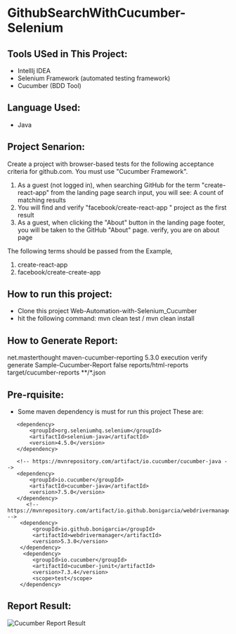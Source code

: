 # GithubSearchWithCucumber-Selenium

## Tools USed in This Project:
- IntellIj IDEA
- Selenium Framework (automated testing framework)
- Cucumber (BDD Tool)

## Language Used:
- Java

## Project Senarion:
Create a project with browser-based tests for the following acceptance criteria for github.com. You must use "Cucumber Framework".

1. As a guest (not logged in), when searching GitHub for the term "create-react-app" from the landing page search input, you will see: A count of matching results
2. You will find and verify "facebook/create-react-app " project as the first result
3. As a guest, when clicking the "About" button in the landing page footer, you will be taken to the GitHub "About" page. verify, you are on about page

The following terms should be passed from the Example,
1. create-react-app
2. facebook/create-create-app

## How to run this project:
- Clone this project Web-Automation-with-Selenium_Cucumber
- hit the following command:
mvn clean test / mvn clean install

## How to Generate Report:
<build>
      <plugins>
          <plugin>
              <groupId>net.masterthought</groupId>
              <artifactId>maven-cucumber-reporting</artifactId>
              <version>5.3.0</version>
              <executions>
                  <execution>
                      <id>execution</id>
                      <phase>verify</phase>
                      <goals>
                          <goal>generate</goal>
                      </goals>
                      <configuration>
                          <projectName>Sample-Cucumber-Report</projectName>
                          <skip>false</skip>
                          <outputDirectory>reports/html-reports</outputDirectory>
                          <inputDirectory>target/cucumber-reports</inputDirectory>
                          <jsonFiles>
                              <param>**/*.json</param>
                          </jsonFiles>
                      </configuration>
                  </execution>
              </executions>
          </plugin>
      </plugins>
  </build>
  
  
  ## Pre-rquisite:
  - Some maven dependency is must for run this project These are:
  <!-- https://mvnrepository.com/artifact/org.seleniumhq.selenium/selenium-java -->
       <dependency>
           <groupId>org.seleniumhq.selenium</groupId>
           <artifactId>selenium-java</artifactId>
           <version>4.5.0</version>
       </dependency>
       
       <!-- https://mvnrepository.com/artifact/io.cucumber/cucumber-java -->
       <dependency>
           <groupId>io.cucumber</groupId>
           <artifactId>cucumber-java</artifactId>
           <version>7.5.0</version>
       </dependency>
          <!-- https://mvnrepository.com/artifact/io.github.bonigarcia/webdrivermanager -->
        <dependency>
            <groupId>io.github.bonigarcia</groupId>
            <artifactId>webdrivermanager</artifactId>
            <version>5.3.0</version>
        </dependency>
         <dependency>
            <groupId>io.cucumber</groupId>
            <artifactId>cucumber-junit</artifactId>
            <version>7.3.4</version>
            <scope>test</scope>
        </dependency>
        
        
 ## Report Result:
        
![Cucumber Report Result](https://user-images.githubusercontent.com/83439797/224552342-812af63c-e997-4f33-b949-0fb5052deb44.PNG)
